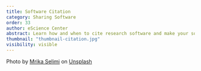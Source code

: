 ```yaml
---
title: Software Citation
category: Sharing Software
order: 33
author: eScience Center
abstract: Learn how and when to cite research software and make your software citable and why it is important. 
thumbnail: "thumbnail-citation.jpg"
visibility: visible
---
```



Photo by <a href="https://unsplash.com/@mrika?utm_content=creditCopyText&utm_medium=referral&utm_source=unsplash">Mrika Selimi</a> on <a href="https://unsplash.com/photos/a-pen-sitting-on-top-of-a-piece-of-paper-1ZO0QLfGe0g?utm_content=creditCopyText&utm_medium=referral&utm_source=unsplash">Unsplash</a>
  
  